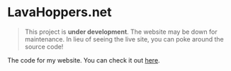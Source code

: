 # LavaHoppers.net

> This project is __under development__. The website may be down for maintenance. In lieu of seeing the live site, you can poke around the source code!

The code for my website. You can check it out [here](https://lavahoppers.net).
